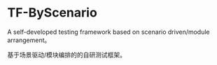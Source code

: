 # TF-ByScenario
A self-developed testing framework based on scenario driven/module arrangement。

基于场景驱动/模块编排的的自研测试框架。
